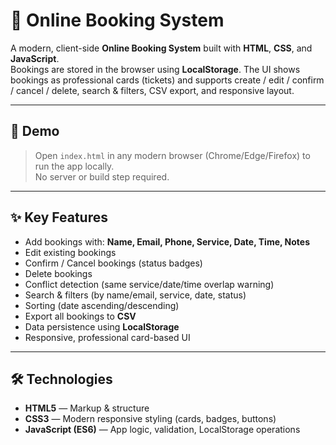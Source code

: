 # 📌 Online Booking System

A modern, client-side **Online Booking System** built with **HTML**, **CSS**, and **JavaScript**.  
Bookings are stored in the browser using **LocalStorage**. The UI shows bookings as professional cards (tickets) and supports create / edit / confirm / cancel / delete, search & filters, CSV export, and responsive layout.

---

## 🔗 Demo
> Open `index.html` in any modern browser (Chrome/Edge/Firefox) to run the app locally.  
> No server or build step required.

---

## ✨ Key Features

- Add bookings with: **Name, Email, Phone, Service, Date, Time, Notes**
- Edit existing bookings
- Confirm / Cancel bookings (status badges)
- Delete bookings
- Conflict detection (same service/date/time overlap warning)
- Search & filters (by name/email, service, date, status)
- Sorting (date ascending/descending)
- Export all bookings to **CSV**
- Data persistence using **LocalStorage**
- Responsive, professional card-based UI

---

## 🛠️ Technologies

- **HTML5** — Markup & structure  
- **CSS3** — Modern responsive styling (cards, badges, buttons)  
- **JavaScript (ES6)** — App logic, validation, LocalStorage operations


